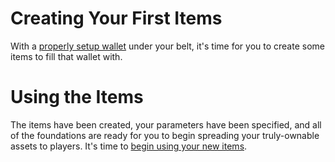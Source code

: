 # Creating Your First Items

With a [properly setup wallet](wallet-setup.md) under your belt, it's time for you to create some items to fill that wallet with.

# Using the Items

The items have been created, your parameters have been specified, and all of the foundations are ready for you to begin spreading your truly-ownable assets to players. It's time to [begin using your new items](using-items.md).
